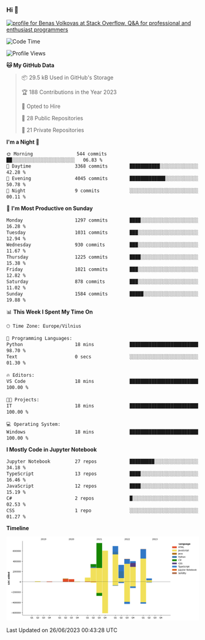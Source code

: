 ### Hi 👋
<a href="https://stackoverflow.com/users/14954249/benas-volkovas"><img src="https://stackoverflow.com/users/flair/14954249.png?theme=dark" width="208" height="58" alt="profile for Benas Volkovas at Stack Overflow, Q&amp;A for professional and enthusiast programmers" title="profile for Benas Volkovas at Stack Overflow, Q&amp;A for professional and enthusiast programmers"></a>

<!--START_SECTION:waka-->
![Code Time](http://img.shields.io/badge/Code%20Time-1%2C460%20hrs%2028%20mins-blue)

![Profile Views](http://img.shields.io/badge/Profile%20Views-0-blue)

**🐱 My GitHub Data** 

> 📦 29.5 kB Used in GitHub's Storage 
 > 
> 🏆 188 Contributions in the Year 2023
 > 
> 💼 Opted to Hire
 > 
> 📜 28 Public Repositories 
 > 
> 🔑 21 Private Repositories 
 > 
**I'm a Night 🦉** 

```text
🌞 Morning                544 commits         ██░░░░░░░░░░░░░░░░░░░░░░░   06.83 % 
🌆 Daytime                3368 commits        ███████████░░░░░░░░░░░░░░   42.28 % 
🌃 Evening                4045 commits        █████████████░░░░░░░░░░░░   50.78 % 
🌙 Night                  9 commits           ░░░░░░░░░░░░░░░░░░░░░░░░░   00.11 % 
```
📅 **I'm Most Productive on Sunday** 

```text
Monday                   1297 commits        ████░░░░░░░░░░░░░░░░░░░░░   16.28 % 
Tuesday                  1031 commits        ███░░░░░░░░░░░░░░░░░░░░░░   12.94 % 
Wednesday                930 commits         ███░░░░░░░░░░░░░░░░░░░░░░   11.67 % 
Thursday                 1225 commits        ████░░░░░░░░░░░░░░░░░░░░░   15.38 % 
Friday                   1021 commits        ███░░░░░░░░░░░░░░░░░░░░░░   12.82 % 
Saturday                 878 commits         ███░░░░░░░░░░░░░░░░░░░░░░   11.02 % 
Sunday                   1584 commits        █████░░░░░░░░░░░░░░░░░░░░   19.88 % 
```


📊 **This Week I Spent My Time On** 

```text
🕑︎ Time Zone: Europe/Vilnius

💬 Programming Languages: 
Python                   18 mins             █████████████████████████   98.70 % 
Text                     0 secs              ░░░░░░░░░░░░░░░░░░░░░░░░░   01.30 % 

🔥 Editors: 
VS Code                  18 mins             █████████████████████████   100.00 % 

🐱‍💻 Projects: 
IT                       18 mins             █████████████████████████   100.00 % 

💻 Operating System: 
Windows                  18 mins             █████████████████████████   100.00 % 
```

**I Mostly Code in Jupyter Notebook** 

```text
Jupyter Notebook         27 repos            █████████░░░░░░░░░░░░░░░░   34.18 % 
TypeScript               13 repos            ████░░░░░░░░░░░░░░░░░░░░░   16.46 % 
JavaScript               12 repos            ████░░░░░░░░░░░░░░░░░░░░░   15.19 % 
C#                       2 repos             █░░░░░░░░░░░░░░░░░░░░░░░░   02.53 % 
CSS                      1 repo              ░░░░░░░░░░░░░░░░░░░░░░░░░   01.27 % 
```



**Timeline**

![Lines of Code chart](https://raw.githubusercontent.com/BenasVolkovas/BenasVolkovas/main/assets/bar_graph.png)


 Last Updated on 26/06/2023 00:43:28 UTC
<!--END_SECTION:waka-->
